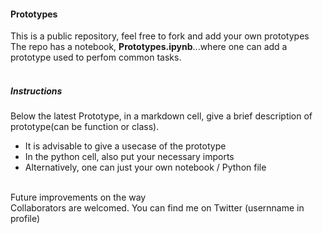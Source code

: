 #### Prototypes
This is a public repository, feel free to fork and add your own prototypes\
The repo has a notebook, <b>Prototypes.ipynb</b>...where one can add a prototype used to perfom common tasks.\
<br>
##### Instructions
Below the latest Prototype, in a markdown cell, give a brief description of prototype(can be function or class).
* It is advisable to give a usecase of the prototype
* In the python cell, also put your necessary imports
* Alternatively, one can just your own notebook / Python file
<br>
Future improvements on the way<br>
Collaborators are welcomed. You can find me on Twitter (usernname in profile)
